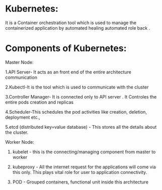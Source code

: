 # Kubernetes:
It is a Container orchestration tool which is used to manage the containerized application by automated healing automated role back .

# Components of Kubernetes:

Master Node:

1.API Server- It acts as an front end of the entire architecture communication

2.Kubectl-It is the tool which is used to communicate with the cluster

3.Controller Manager- It is connected only to API server . It Controles the entire pods creation and replicas

4.Scheduler-This schedules the pod activities like creation, deletion, deployment etc.,

5.etcd (distributed key=value database) - This stores all the details about the cluster.

Worker Node:

1. kubelet - this is the connecting/managing component from master to worker
   
2. kubeproxy - All the internet request for the applications will come via this only. This plays vital role for user to application connectivity.
   
3. POD - Grouped containers, functional unit inside this architecture
